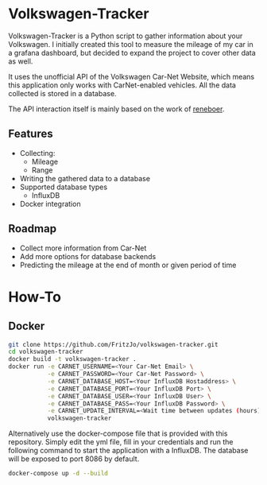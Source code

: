 # Volkswagen-Tracker
Volkswagen-Tracker is a Python script to gather information about your Volkswagen.
I initially created this tool to measure the mileage of my car in a grafana dashboard, but decided
to expand the project to cover other data as well.

It uses the unofficial API of the Volkswagen Car-Net Website, which means this application only works with CarNet-enabled vehicles.
All the data collected is stored in a database.

The API interaction itself is mainly based on the work of [reneboer](https://github.com/reneboer/python-carnet-client).

## Features
* Collecting:
    * Mileage
    * Range
* Writing the gathered data to a database
* Supported database types
    * InfluxDB
* Docker integration

## Roadmap
* Collect more information from Car-Net
* Add more options for database backends
* Predicting the mileage at the end of month or given period of time


# How-To
## Docker
```bash
git clone https://github.com/FritzJo/volkswagen-tracker.git
cd volkswagen-tracker
docker build -t volkswagen-tracker .
docker run -e CARNET_USERNAME=<Your Car-Net Email> \
           -e CARNET_PASSWORD=<Your Car-Net Password> \
           -e CARNET_DATABASE_HOST=<Your InfluxDB Hostaddress> \
           -e CARNET_DATABASE_PORT=<Your InfluxDB Port> \
           -e CARNET_DATABASE_USER=<Your InfluxDB User> \
           -e CARNET_DATABASE_PASS=<Your InfluxDB Password> \
           -e CARNET_UPDATE_INTERVAL=<Wait time between updates (hours)> \
           volkswagen-tracker
```
Alternatively use the docker-compose file that is provided with this repository.
Simply edit the yml file, fill in your credentials and run the following command to
start the application with a InfluxDB. The database will be exposed to port 8086
by default.
```bash
docker-compose up -d --build
```
